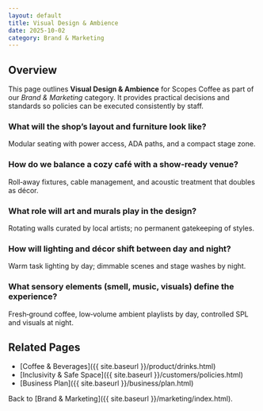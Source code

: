 ```yaml
---
layout: default
title: Visual Design & Ambience
date: 2025-10-02
category: Brand & Marketing
---
```


## Overview
This page outlines **Visual Design & Ambience** for Scopes Coffee as part of our _Brand & Marketing_ category. It provides practical decisions and standards so policies can be executed consistently by staff.

### What will the shop’s layout and furniture look like?
Modular seating with power access, ADA paths, and a compact stage zone.

### How do we balance a cozy café with a show-ready venue?
Roll‑away fixtures, cable management, and acoustic treatment that doubles as décor.

### What role will art and murals play in the design?
Rotating walls curated by local artists; no permanent gatekeeping of styles.

### How will lighting and décor shift between day and night?
Warm task lighting by day; dimmable scenes and stage washes by night.

### What sensory elements (smell, music, visuals) define the experience?
Fresh‑ground coffee, low‑volume ambient playlists by day, controlled SPL and visuals at night.

## Related Pages
- [Coffee & Beverages]({{ site.baseurl }}/product/drinks.html)
- [Inclusivity & Safe Space]({{ site.baseurl }}/customers/policies.html)
- [Business Plan]({{ site.baseurl }}/business/plan.html)

Back to [Brand & Marketing]({{ site.baseurl }}/marketing/index.html).
